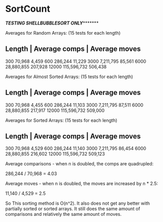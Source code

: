 # SortCount
***************TESTING SHELLBUBBLESORT ONLY**********************

Averages for Random Arrays: (15 tests for each length)

 Length   |    Average comps    |  Average moves
------------------------------------------------
  300             70,968              4,459
  600            286,244             11,229
 3000          7,211,795             85,561
 6000	      28,880,855            207,928
12000        115,596,732            506,438

Averages for Almost Sorted Arrays: (15 tests for each length)

 Length   |    Average comps    |  Average moves
------------------------------------------------
  300             70,968              4,455
  600            286,244             11,103
 3000          7,211,795             87,511
 6000         28,880,855            217,917
12000        115,596,732            509,000

Averages for Sorted Arrays: (15 tests for each length)

 Length   |    Average comps    |  Average moves
------------------------------------------------
  300             70,968              4,529
  600            286,244             11,140
 3000          7,211,795             86,454
 6000	      28,880,855            216,602
12000        115,596,732            509,123


Average comparisons - when n is doubled, the comps are
quadrupled: 

286,244 / 70,968 = 4.03

Average moves - when n is doubled, the moves are increased
by n * 2.5:

11,140 / 4,529 = 2.5

So This sorting method is O(n^2). It also does not get any better
with partially sorted or sorted arrays. It still does the same
amount of comparisons and relatively the same amount of moves. 


